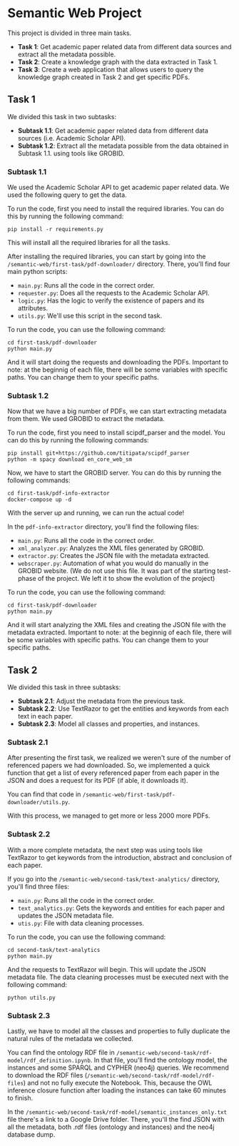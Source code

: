 # Semantic Web Project

This project is divided in three main tasks.
- **Task 1**: Get academic paper related data from different data sources and extract all the metadata possible.
- **Task 2**: Create a knowledge graph with the data extracted in Task 1.
- **Task 3**: Create a web application that allows users to query the knowledge graph created in Task 2 and get specific PDFs.

## Task 1
We divided this task in two subtasks:
- **Subtask 1.1**: Get academic paper related data from different data sources (i.e. Academic Scholar API).
- **Subtask 1.2**: Extract all the metadata possible from the data obtained in Subtask 1.1. using tools like GROBID.

### Subtask 1.1
We used the Academic Scholar API to get academic paper related data. We used the following query to get the data.

To run the code, first you need to install the required libraries. You can do this by running the following command:

```pip install -r requirements.py``` 

This will install all the required libraries for all the tasks.

After installing the required libraries, you can start by going into the `/semantic-web/first-task/pdf-downloader/` directory. There, you'll find four main python scripts:
- `main.py`: Runs all the code in the correct order.
- `requester.py`: Does all the requests to the Academic Scholar API.
- `logic.py`: Has the logic to verify the existence of papers and its attributes.
- `utils.py`: We'll use this script in the second task.

To run the code, you can use the following command:

```
cd first-task/pdf-downloader
python main.py
```

And it will start doing the requests and downloading the PDFs. Important to note: at the beginnig of each file, there will be some variables with specific paths. You can change them to your specific paths.

### Subtask 1.2
Now that we have a big number of PDFs, we can start extracting metadata from them. We used GROBID to extract the metadata.

To run the code, first you need to install scipdf_parser and the model. You can do this by running the following commands:

```
pip install git+https://github.com/titipata/scipdf_parser
python -m spacy download en_core_web_sm
```

Now, we have to start the GROBID server. You can do this by running the following commands:

```
cd first-task/pdf-info-extractor
docker-compose up -d
```

With the server up and running, we can run the actual code!

In the `pdf-info-extractor` directory, you'll find the following files:
- `main.py`: Runs all the code in the correct order.
- `xml_analyzer.py`: Analyzes the XML files generated by GROBID.
- `extractor.py`: Creates the JSON file with the metadata extracted.
- `webscraper.py`: Automation of what you would do manually in the GROBID website. (We do not use this file. It was part of the starting test-phase of the project. We left it to show the evolution of the project)

To run the code, you can use the following command:

```
cd first-task/pdf-downloader
python main.py
```

And it will start analyzing the XML files and creating the JSON file with the metadata extracted. Important to note: at the beginnig of each file, there will be some variables with specific paths. You can change them to your specific paths.

## Task 2
We divided this task in three subtasks:
- **Subtask 2.1**: Adjust the metadata from the previous task.
- **Subtask 2.2**: Use TextRazor to get the entities and keywords from each text in each paper.
- **Subtask 2.3**: Model all classes and properties, and instances.

### Subtask 2.1
After presenting the first task, we realized we weren't sure of the number of referenced papers we had downloaded. So, we implemented a quick function that get a list of every referenced paper from each paper in the JSON and does a request for its PDF (if able, it downloads it).

You can find that code in `/semantic-web/first-task/pdf-downloader/utils.py`.

With this process, we managed to get more or less 2000 more PDFs.

### Subtask 2.2
With a more complete metadata, the next step was using tools like TextRazor to get keywords from the introduction, abstract and conclusion of each paper.

If you go into the `/semantic-web/second-task/text-analytics/` directory, you'll find three files:

- `main.py`: Runs all the code in the correct order.
- `text_analytics.py`: Gets the keywords and entities for each paper and updates the JSON metadata file.
- `utis.py`: File with data cleaning processes.

To run the code, you can use the following command:

```
cd second-task/text-analytics
python main.py
```

And the requests to TextRazor will begin. This will update the JSON metadata file. The data cleaning processes must be executed next with the following command:

```
python utils.py
```

### Subtask 2.3
Lastly, we have to model all the classes and properties to fully duplicate the natural rules of the metadata we collected.

You can find the ontology RDF file in `/semantic-web/second-task/rdf-model/rdf_definition.ipynb`. In that file, you'll find the ontology model, the instances and some SPARQL and CYPHER (neo4j) queries. We recommend to download the RDF files (`/semantic-web/second-task/rdf-model/rdf-files`) and not no fully execute the Notebook. This, because the OWL inference closure function after loading the instances can take 60 minutes to finish.

In the `/semantic-web/second-task/rdf-model/semantic_instances_only.txt` file there's a link to a Google Drive folder. There, you'll the find JSON with all the metadata, both .rdf files (ontology and instances) and the neo4j database dump.
